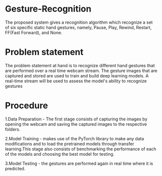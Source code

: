 # Gesture-Recognition
The proposed system gives a recognition algorithm which recognize a set of six specific static hand gestures, namely, Pause, Play, Rewind, Restart, FF(Fast Forward), and None.

# Problem statement
The problem statement at hand is to recognize different hand gestures that are performed over a
real time webcam stream. The gesture images that are captured and stored are used to train and
build deep learning models. A real-time stream will be used to assess the model's ability to
recognize gestures

# Procedure
1.Data Preparation - The first stage consists of capturing the images by opening the webcam and saving the
captured images to the respective folders.

2.Model Training -  makes use of the PyTorch library to
make any data modifications and to load the pretrained models through transfer learning.This
stage also consists of benchmarking the performance of each of the models and choosing the best
model for testing.

3.Model Testing - the gestures are performed again in real time where it is
predicted.

